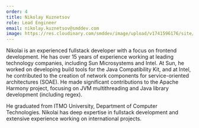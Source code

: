 ```yaml
---
order: 4
title: Nikolay Kuznetsov
role: Lead Engineer
email: nikolay.kuznetsov@smddev.com
image: https://res.cloudinary.com/smddev/image/upload/v1741596176/site/member/kuznetsov.jpg
---
```

Nikolai is an experienced fullstack developer with a focus on frontend development. He has over 15 years of experience working at leading technology companies, including Sun Microsystems and Intel. At Sun, he worked on developing build tools for the Java Compatibility Kit, and at Intel, he contributed to the creation of network components for service-oriented architectures (SOAE). He made significant contributions to the Apache Harmony project, focusing on JVM multithreading and Java library development (including regex).

He graduated from ITMO University, Department of Computer Technologies. Nikolai has deep expertise in fullstack development and extensive experience working on international projects.
